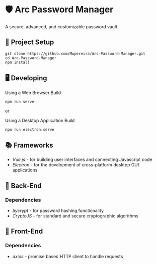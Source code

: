 # 🛡 Arc Password Manager

A secure, advanced, and customizable password vault. 

## 📐 Project Setup
```
git clone https://github.com/Mwpereira/Arc-Password-Manager.git
cd Arc-Password-Manager
npm install
```

## 🖥 Developing

Using a Web Browser Build
```
npm run serve
```
or

Using a Desktop Application Build
```
npm run electron:serve
```

## 📚 Frameworks

* *Vue.js* - for building user interfaces and connecting Javascript code
* *Electron* - for the development of cross-platform desktop GUI applications

## 🔐 Back-End

  ### Dependencies
  
  * *bycrypt* - for password hashing functionality
  * *CryptoJS* - for standard and secure cryptographic algorithms

## 🎨 Front-End

  ### Dependencies
  
  * *axios* - promise based HTTP client to handle requests

